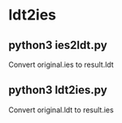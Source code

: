 # ldt2ies

## python3 ies2ldt.py

Convert original.ies to result.ldt

## python3 ldt2ies.py

Convert original.ldt to result.ies